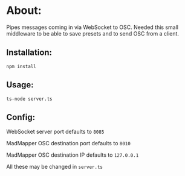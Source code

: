 # About:

Pipes messages coming in via WebSocket to OSC. Needed this small middleware to be able to save presets and to send OSC from a client.

## Installation:

`npm install`

## Usage:

`ts-node server.ts`

## Config:

WebSocket server port defaults to `8085`

MadMapper OSC destination port defaults to `8010`

MadMapper OSC destination IP defaults to `127.0.0.1`

All these may be changed in `server.ts`
